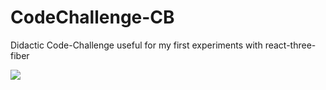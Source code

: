 # CodeChallenge-CB

Didactic Code-Challenge useful for my first experiments with react-three-fiber

<img src="SanFranciscoSkyBox_compr.gif"/>
